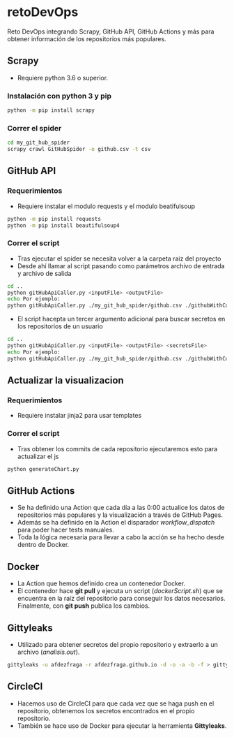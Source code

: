 # retoDevOps
Reto DevOps integrando Scrapy, GitHub API, GitHub Actions y más para obtener información de los repositorios más populares.

## Scrapy

- Requiere python 3.6 o superior.

### Instalación con python 3 y pip

``` sh
python -m pip install scrapy
```

### Correr el spider

``` sh
cd my_git_hub_spider
scrapy crawl GitHubSpider -o github.csv -t csv
```

## GitHub API

### Requerimientos

- Requiere instalar el modulo requests y el modulo beatifulsoup

``` sh
python -m pip install requests
python -m pip install beautifulsoup4
```

### Correr el script

- Tras ejecutar el spider se necesita volver a la carpeta raiz del proyecto
- Desde ahí llamar al script pasando como parámetros archivo de entrada y archivo de salida

``` sh
cd ..
python gitHubApiCaller.py <inputFile> <outputFile>
echo Por ejemplo: 
python gitHubApiCaller.py ./my_git_hub_spider/github.csv ./githubWithCommits.csv
```

- El script hacepta un tercer argumento adicional para buscar secretos en los repositorios de un usuario

 ``` sh
cd ..
python gitHubApiCaller.py <inputFile> <outputFile> <secretsFile>
echo Por ejemplo: 
python gitHubApiCaller.py ./my_git_hub_spider/github.csv ./githubWithCommits.csv ./afdezfragaSecrets.csv
```

## Actualizar la visualizacion 

### Requerimientos

- Requiere instalar jinja2 para usar templates

### Correr el script

- Tras obtener los commits de cada repositorio ejecutaremos esto para actualizar el js

 ``` sh
python generateChart.py
```

## GitHub Actions

- Se ha definido una Action que cada día a las 0:00 actualice los datos de repositorios más populares y la visualización a través de GitHub Pages.
- Además se ha definido en la Action el disparador *workflow_dispatch* para poder hacer tests manuales.
- Toda la lógica necesaria para llevar a cabo la acción se ha hecho desde dentro de Docker.

## Docker

- La Action que hemos definido crea un contenedor Docker.
- El contenedor hace **git pull** y ejecuta un script (*dockerScript.sh*) que se encuentra en la raíz del repositorio para conseguir los datos necesarios. Finalmente, con **git push** publica los cambios.

## Gittyleaks

- Utilizado para obtener secretos del propio repositorio y extraerlo a un archivo (*analisis.out*).

 ``` sh
gittyleaks -u afdezfraga -r afdezfraga.github.io -d -o -a -b -f > gittyleaks/analisis.out
```

## CircleCI

- Hacemos uso de CircleCI para que cada vez que se haga push en el repositorio, obtenemos los secretos encontrados en el propio repositorio.
- También se hace uso de Docker para ejecutar la herramienta **Gittyleaks**.

